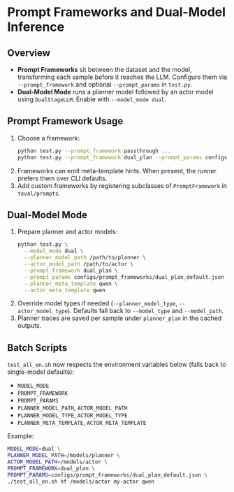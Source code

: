 # Prompt Frameworks and Dual-Model Inference

## Overview
- **Prompt Frameworks** sit between the dataset and the model, transforming each sample before it reaches the LLM. Configure them via `--prompt_framework` and optional `--prompt_params` in `test.py`.
- **Dual-Model Mode** runs a planner model followed by an actor model using `DualStageLLM`. Enable with `--model_mode dual`.

## Prompt Framework Usage
1. Choose a framework:
   ```bash
   python test.py --prompt_framework passthrough ...
   python test.py --prompt_framework dual_plan --prompt_params configs/prompt_frameworks/dual_plan_default.json ...
   ```
2. Frameworks can emit meta-template hints. When present, the runner prefers them over CLI defaults.
3. Add custom frameworks by registering subclasses of `PromptFramework` in `teval/prompts`.

## Dual-Model Mode
1. Prepare planner and actor models:
   ```bash
   python test.py \
     --model_mode dual \
     --planner_model_path /path/to/planner \
     --actor_model_path /path/to/actor \
     --prompt_framework dual_plan \
     --prompt_params configs/prompt_frameworks/dual_plan_default.json \
     --planner_meta_template qwen \
     --actor_meta_template qwen
   ```
2. Override model types if needed (`--planner_model_type`, `--actor_model_type`). Defaults fall back to `--model_type` and `--model_path`.
3. Planner traces are saved per sample under `planner_plan` in the cached outputs.

## Batch Scripts
`test_all_en.sh` now respects the environment variables below (falls back to single-model defaults):
- `MODEL_MODE`
- `PROMPT_FRAMEWORK`
- `PROMPT_PARAMS`
- `PLANNER_MODEL_PATH`, `ACTOR_MODEL_PATH`
- `PLANNER_MODEL_TYPE`, `ACTOR_MODEL_TYPE`
- `PLANNER_META_TEMPLATE`, `ACTOR_META_TEMPLATE`

Example:
```bash
MODEL_MODE=dual \
PLANNER_MODEL_PATH=/models/planner \
ACTOR_MODEL_PATH=/models/actor \
PROMPT_FRAMEWORK=dual_plan \
PROMPT_PARAMS=configs/prompt_frameworks/dual_plan_default.json \
./test_all_en.sh hf /models/actor my-actor qwen
```
